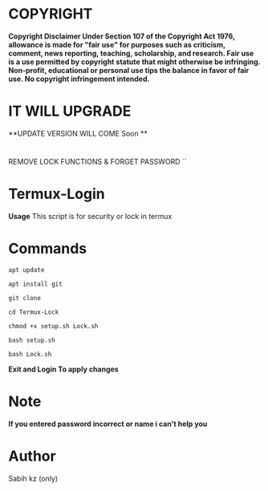 
# COPYRIGHT
**Copyright Disclaimer Under Section 107 of the Copyright Act 1976, allowance is made for "fair use" for purposes such as criticism, comment, news reporting, teaching, scholarship, and research. Fair use is a use permitted by copyright statute that might otherwise be infringing. Non-profit, educational or personal use tips the balance in favor of fair use. No copyright infringement intended.**
# IT WILL UPGRADE
**UPDATE VERSION WILL COME Soon **
#
REMOVE LOCK FUNCTIONS
        &
FORGET PASSWORD
``
#
# Termux-Login 


**Usage**
This script is for security or lock in termux



# Commands

``apt update``

``apt install git ``

``git clone`` 

``cd Termux-Lock``

``chmod +x setup.sh Lock.sh``

``bash setup.sh``

``bash Lock.sh``



**Exit and Login To apply changes**
# Note

**If you entered password incorrect or name i can't help you**

# Author
Sabih kz (only)

